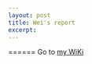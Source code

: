 ```yaml
---
layout: post
title: Wei's report
excerpt: 
---
```


======
Go to [my WiKi](https://github.com/WeiFoo/WHICH/wiki/April-23)

